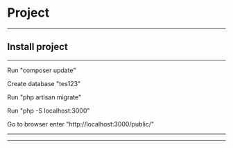 <h1>Project</h1>

-------------------------------------------
Install project
-------------------------------------------

-------------------------------------------

Run "composer update"

Create database "tes123"

Run "php artisan migrate"

Run "php -S localhost:3000"

Go to browser enter "http://localhost:3000/public/"
******************************************

******************************************
